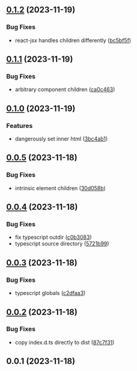 ## [0.1.2](https://github.com/nsaunders/html/compare/v0.1.1...v0.1.2) (2023-11-19)


### Bug Fixes

* react-jsx handles children differently ([bc5bf5f](https://github.com/nsaunders/html/commit/bc5bf5fdb2a6f47e3871dac84394a74a3fa4375d))

## [0.1.1](https://github.com/nsaunders/html/compare/v0.1.0...v0.1.1) (2023-11-19)


### Bug Fixes

* arbitrary component children ([ca0c463](https://github.com/nsaunders/html/commit/ca0c463f786fae74e47a1b227d58f9dfd2caa28f))

## [0.1.0](https://github.com/nsaunders/html/compare/v0.0.5...v0.1.0) (2023-11-19)


### Features

* dangerously set inner html ([3bc4ab1](https://github.com/nsaunders/html/commit/3bc4ab1c7cee9130f635eee74ac3c558ba4619f8))

## [0.0.5](https://github.com/nsaunders/html/compare/v0.0.4...v0.0.5) (2023-11-18)


### Bug Fixes

* intrinsic element children ([30d058b](https://github.com/nsaunders/html/commit/30d058b82b565e80d937f3f144e742e8a4954329))

## [0.0.4](https://github.com/nsaunders/html/compare/v0.0.3...v0.0.4) (2023-11-18)


### Bug Fixes

* fix typescript outdir ([c0b3083](https://github.com/nsaunders/html/commit/c0b30834515e7ce86a97a44201cc1b8b0c2b2a58))
* typescript source directory ([5721b99](https://github.com/nsaunders/html/commit/5721b99e9a9d65aa5a3853c18f3a975f36bb1847))

## [0.0.3](https://github.com/nsaunders/html/compare/v0.0.2...v0.0.3) (2023-11-18)


### Bug Fixes

* typescript globals ([c2dfaa3](https://github.com/nsaunders/html/commit/c2dfaa3e6925abd60f18fd45698bdd95c52a561e))

## [0.0.2](https://github.com/nsaunders/html/compare/v0.0.1...v0.0.2) (2023-11-18)


### Bug Fixes

* copy index.d.ts directly to dist ([87c7f31](https://github.com/nsaunders/html/commit/87c7f31e49d77c454808760a3a94696062d5e084))

## 0.0.1 (2023-11-18)

